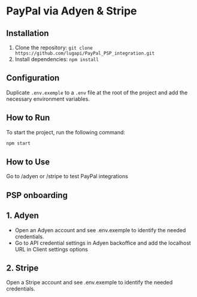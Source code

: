 # PayPal via Adyen & Stripe

## Installation

1. Clone the repository: `git clone https://github.com/lugapi/PayPal_PSP_integration.git`
2. Install dependencies: `npm install`

## Configuration

Duplicate `.env.exemple` to a `.env` file at the root of the project and add the necessary environment variables.

## How to Run

To start the project, run the following command:

```bash
npm start
```

## How to Use

Go to /adyen or /stripe to test PayPal integrations


## PSP onboarding

## 1. Adyen

- Open an Adyen account and see .env.exemple to identify the needed credentials.
- Go to API credential settings in Adyen backoffice and add the localhost URL in Client settings options

## 2. Stripe

Open a Stripe account and see .env.exemple to identify the needed credentials.